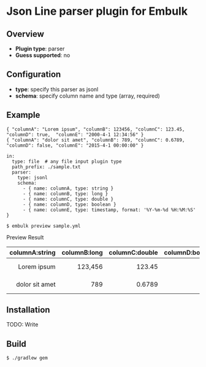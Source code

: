 # Json Line parser plugin for Embulk

## Overview

* **Plugin type**: parser
* **Guess supported**: no

## Configuration

- **type**: specify this parser as jsonl
- **schema**: specify column name and type (array, required)

## Example

```json:
{ "columnA": "Lorem ipsum", "columnB": 123456, "columnC": 123.45, "columnD": true,  "columnE": "2000-4-1 12:34:56" }
{ "columnA": "dolor sit amet", "columnB": 789, "columnC": 0.6789, "columnD": false, "columnE": "2015-4-1 00:00:00" }
```

```yaml:
in:
  type: file  # any file input plugin type
  path_prefix: ./sample.txt
  parser:
    type: jsonl
    schema:
      - { name: columnA, type: string }
      - { name: columnB, type: long }
      - { name: columnC, type: double }
      - { name: columnD, type: boolean }
      - { name: columnE, type: timestamp, format: '%Y-%m-%d %H:%M:%S' }
```

```bash:
$ embulk preview sample.yml
```

Preview Result

| columnA:string | columnB:long | columnC:double | columnD:boolean |       columnE:timestamp |
|---------------:|-------------:|---------------:|----------------:|------------------------:|
| Lorem ipsum    |      123,456 |         123.45 |            true | 2000-04-01 12:34:56 UTC |
| dolor sit amet |          789 |         0.6789 |           false | 2015-04-01 00:00:00 UTC |


## Installation
TODO: Write

<!-- 
Not registry rubygems repository.
```
$ embulk gem install embulk-parser-json-line
```
-->

## Build

```
$ ./gradlew gem
```
